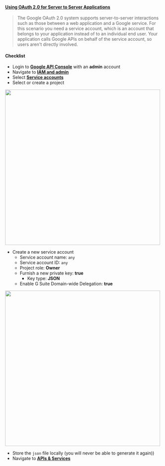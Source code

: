 #### [Using OAuth 2.0 for Server to Server Applications](https://developers.google.com/identity/protocols/OAuth2ServiceAccount)

> The Google OAuth 2.0 system supports server-to-server interactions such as those between a web application and a Google service. For this scenario you need a service account, which is an account that belongs to your application instead of to an individual end user. Your application calls Google APIs on behalf of the service account, so users aren't directly involved.

#### Checklist 

- Login to [**Google API Console**](https://console.developers.google.com/) with an **admin** account
- Navigate to [**IAM and admin**](https://console.developers.google.com/iam-admin)
- Select [**Service accounts**](https://console.developers.google.com/iam-admin/serviceaccounts)
- Select or create a project

<img width="500" src="https://user-images.githubusercontent.com/1725068/44443436-a012aa00-a612-11e8-996f-1d36f14d1d76.png" />

- Create a new service account
  - Service account name: ``any``
  - Service account ID: ``any``
  - Project role: **Owner**
  - Furnish a new private key: **true**
    - Key type: **JSON**
  - Enable G Suite Domain-wide Delegation: **true**

<img width="500" src="https://user-images.githubusercontent.com/1725068/44443658-d7ce2180-a613-11e8-8991-fe406d9f0390.png" />

- Store the ``json`` file locally (you will never be able to generate it again))
- Navigate to [**APIs & Services**](https://console.developers.google.com/apis)

